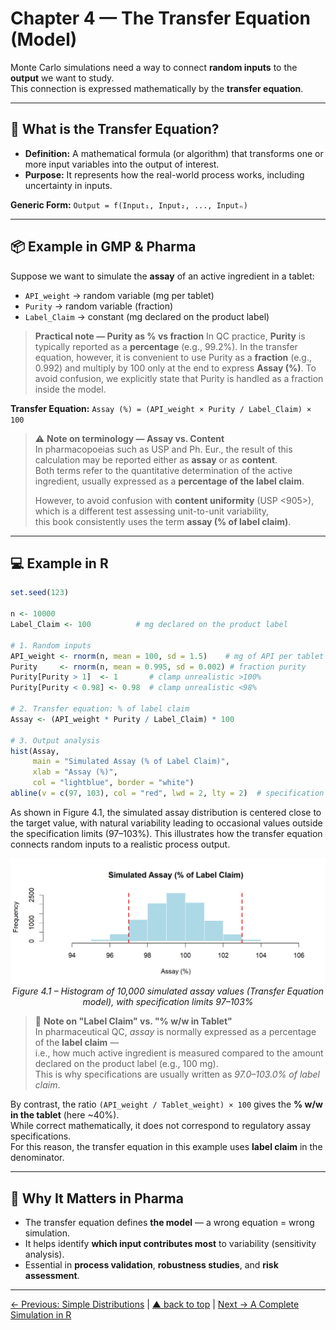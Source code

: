 # Chapter 4 — The Transfer Equation (Model)

Monte Carlo simulations need a way to connect **random inputs** to the **output** we want to study.  
This connection is expressed mathematically by the **transfer equation**.

---

## 🔗 What is the Transfer Equation?

- **Definition:** A mathematical formula (or algorithm) that transforms one or more input variables into the output of interest.
- **Purpose:** It represents how the real-world process works, including uncertainty in inputs.

**Generic Form:**
`Output = f(Input₁, Input₂, ..., Inputₙ)`

---

## 📦 Example in GMP & Pharma

Suppose we want to simulate the **assay** of an active ingredient in a tablet:

- `API_weight` → random variable (mg per tablet)
- `Purity` → random variable (fraction)
- `Label_Claim` → constant (mg declared on the product label)

> **Practical note — Purity as % vs fraction**
> In QC practice, **Purity** is typically reported as a **percentage** (e.g., 99.2%).
> In the transfer equation, however, it is convenient to use Purity as a **fraction** (e.g., 0.992) and multiply by 100 only at the end to express **Assay (%)**.
> To avoid confusion, we explicitly state that Purity is handled as a fraction inside the model.

**Transfer Equation:**
`Assay (%) = (API_weight × Purity / Label_Claim) × 100`

> ⚠️ **Note on terminology — Assay vs. Content**  
> In pharmacopoeias such as USP and Ph. Eur., the result of this calculation may be reported either as **assay** or as **content**.  
> Both terms refer to the quantitative determination of the active ingredient, usually expressed as a **percentage of the label claim**.  
>   
> However, to avoid confusion with **content uniformity** (USP <905>), which is a different test assessing unit-to-unit variability,  
> this book consistently uses the term **assay (% of label claim)**.

---

## 💻 Example in R

```r
set.seed(123)

n <- 10000
Label_Claim <- 100          # mg declared on the product label

# 1. Random inputs
API_weight <- rnorm(n, mean = 100, sd = 1.5)    # mg of API per tablet
Purity     <- rnorm(n, mean = 0.995, sd = 0.002) # fraction purity
Purity[Purity > 1]  <- 1       # clamp unrealistic >100%
Purity[Purity < 0.98] <- 0.98  # clamp unrealistic <98%

# 2. Transfer equation: % of label claim
Assay <- (API_weight * Purity / Label_Claim) * 100

# 3. Output analysis
hist(Assay,
     main = "Simulated Assay (% of Label Claim)",
     xlab = "Assay (%)",
     col = "lightblue", border = "white")
abline(v = c(97, 103), col = "red", lwd = 2, lty = 2)  # specification limits
```
As shown in Figure 4.1, the simulated assay distribution is centered close to the target value, with natural variability leading to occasional values outside the specification limits (97–103%). This illustrates how the transfer equation connects random inputs to a realistic process output.

<p align="center">
  <img src="../images/transfer_equation_assay.png" alt="Histogram – Simulated Assay with Specification Limits" width="600">
  <br>
  <em>Figure 4.1 – Histogram of 10,000 simulated assay values (Transfer Equation model), with specification limits 97–103%</em>
</p>

> 🔎 **Note on "Label Claim" vs. "% w/w in Tablet"**  
> In pharmaceutical QC, *assay* is normally expressed as a percentage of the **label claim** —  
> i.e., how much active ingredient is measured compared to the amount declared on the product label (e.g., 100 mg).  
> This is why specifications are usually written as *97.0–103.0% of label claim*.  

By contrast, the ratio `(API_weight / Tablet_weight) × 100` gives the **% w/w in the tablet** (here ~40%).  
While correct mathematically, it does not correspond to regulatory assay specifications.  
For this reason, the transfer equation in this example uses **label claim** in the denominator.

---

## 💊 Why It Matters in Pharma

- The transfer equation defines **the model** — a wrong equation = wrong simulation.
- It helps identify **which input contributes most** to variability (sensitivity analysis).
- Essential in **process validation**, **robustness studies**, and **risk assessment**.

---
[← Previous: Simple Distributions](chapter03_distributions.md) | [▲ back to top](../#table-of-contents) | [Next → A Complete Simulation in R](chapter05_full-simulation.md)
